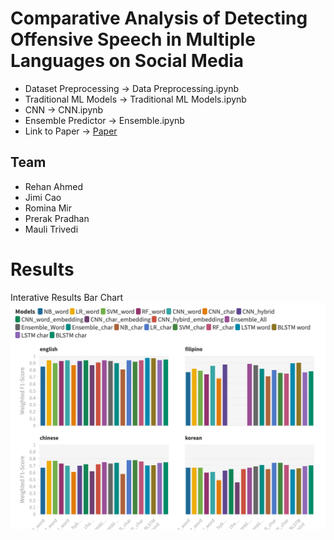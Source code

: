 # Comparative Analysis of Detecting Offensive Speech in Multiple Languages on Social Media

- Dataset Preprocessing -> Data Preprocessing.ipynb
- Traditional ML Models -> Traditional ML Models.ipynb
- CNN -> CNN.ipynb
- Ensemble Predictor -> Ensemble.ipynb
- Link to Paper -> [Paper](https://docs.google.com/document/d/1tr_iQoQlR2AK0GaH0tiWfsDO6DElOkkYkPkP4F5MjsY/edit#heading=h.3wukttbfcg28)


## Team
- Rehan Ahmed
- Jimi Cao
- Romina Mir
- Prerak Pradhan
- Mauli Trivedi

# Results
Interative Results Bar Chart
[![Foo](scores.png)](https://preview.flourish.studio/7995764/P1XAbOuI7qxN5sLTXtvx5w2eQlxv8BZ3hmTFZO_qwuYvMDwn0_MeI5OiLPOkr5K-/)
